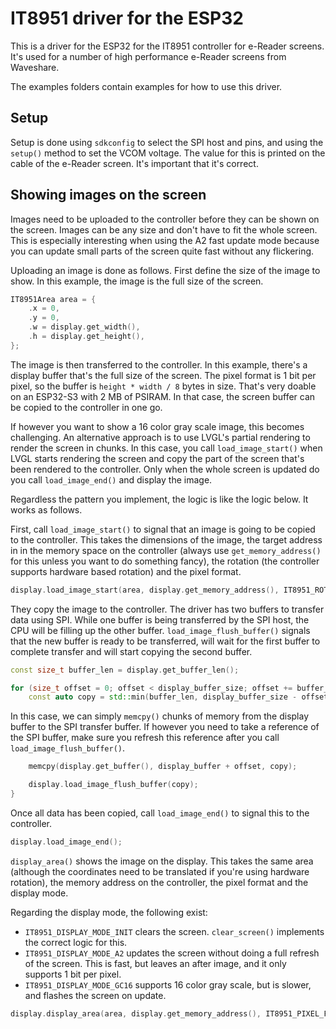 # IT8951 driver for the ESP32

This is a driver for the ESP32 for the IT8951 controller for e-Reader screens.
It's used for a number of high performance e-Reader screens from Waveshare.

The examples folders contain examples for how to use this driver.

## Setup

Setup is done using `sdkconfig` to select the SPI host and pins, and using
the `setup()` method to set the VCOM voltage. The value for this is printed
on the cable of the e-Reader screen. It's important that it's correct.

## Showing images on the screen

Images need to be uploaded to the controller before they can be shown
on the screen. Images can be any size and don't have to fit the whole
screen. This is especially interesting when using the A2 fast update mode
because you can update small parts of the screen quite fast without
any flickering.

Uploading an image is done as follows. First define the size of the image
to show. In this example, the image is the full size of the screen.

```cpp
IT8951Area area = {
    .x = 0,
    .y = 0,
    .w = display.get_width(),
    .h = display.get_height(),
};
```

The image is then transferred to the controller. In this example, there's a
display buffer that's the full size of the screen. The pixel format is 1 bit
per pixel, so the buffer is `height * width / 8` bytes in size. That's very doable
on an ESP32-S3 with 2 MB of PSIRAM. In that case, the screen buffer can be
copied to the controller in one go.

If however you want to show a 16 color gray scale image, this becomes challenging.
An alternative approach is to use LVGL's partial rendering to render the screen
in chunks. In this case, you call `load_image_start()` when LVGL starts rendering
the screen and copy the part of the screen that's been rendered to the controller.
Only when the whole screen is updated do you call `load_image_end()` and display
the image.

Regardless the pattern you implement, the logic is like the logic below. It
works as follows.

First, call `load_image_start()` to signal that an image is going to be copied
to the controller. This takes the dimensions of the image, the target address
in in the memory space on the controller (always use `get_memory_address()` for
this unless you want to do something fancy), the rotation (the controller supports
hardware based rotation) and the pixel format.

```cpp
display.load_image_start(area, display.get_memory_address(), IT8951_ROTATE_0, IT8951_PIXEL_FORMAT_1BPP);
```

They copy the image to the controller. The driver has two buffers to transfer
data using SPI. While one buffer is being transferred by the SPI host, the CPU
will be filling up the other buffer. `load_image_flush_buffer()` signals that
the new buffer is ready to be transferred, will wait for the first buffer
to complete transfer and will start copying the second buffer.

```cpp
const size_t buffer_len = display.get_buffer_len();

for (size_t offset = 0; offset < display_buffer_size; offset += buffer_len) {
    const auto copy = std::min(buffer_len, display_buffer_size - offset);
```

In this case, we can simply `memcpy()` chunks of memory from the display buffer
to the SPI transfer buffer. If however you need to take a reference of
the SPI buffer, make sure you refresh this reference after you call
`load_image_flush_buffer()`.

```cpp
    memcpy(display.get_buffer(), display_buffer + offset, copy);

    display.load_image_flush_buffer(copy);
}
```

Once all data has been copied, call `load_image_end()` to signal this to
the controller.

```cpp
display.load_image_end();
```

`display_area()` shows the image on the display. This takes the same
area (although the coordinates need to be translated if you're using
hardware rotation), the memory address on the controller, the pixel format
and the display mode.

Regarding the display mode, the following exist:

* `IT8951_DISPLAY_MODE_INIT` clears the screen. `clear_screen()` implements
  the correct logic for this.
* `IT8951_DISPLAY_MODE_A2` updates the screen without doing a full refresh
  of the screen. This is fast, but leaves an after image, and it only
  supports 1 bit per pixel.
* `IT8951_DISPLAY_MODE_GC16` supports 16 color gray scale, but is slower, and
  flashes the screen on update.

```cpp
display.display_area(area, display.get_memory_address(), IT8951_PIXEL_FORMAT_1BPP, IT8951_DISPLAY_MODE_A2);
```
